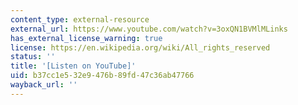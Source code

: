 ```yaml
---
content_type: external-resource
external_url: https://www.youtube.com/watch?v=3oxQN1BVMlMLinks
has_external_license_warning: true
license: https://en.wikipedia.org/wiki/All_rights_reserved
status: ''
title: '[Listen on YouTube]'
uid: b37cc1e5-32e9-476b-89fd-47c36ab47766
wayback_url: ''
---
```

